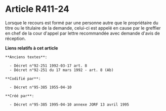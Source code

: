 # Article R411-24

Lorsque le recours est formé par une personne autre que le propriétaire du titre ou le titulaire de la demande, celui-ci est
appelé en cause par le greffier en chef de la cour d'appel par lettre recommandée avec demande d'avis de réception.

**Liens relatifs à cet article**

	**Anciens textes**:

	  - Décret n°92-251 1992-03-17 art. 8
	  - Décret n°92-251 du 17 mars 1992 - art. 8 (Ab)

	**Codifié par**:

	  - Décret n°95-385 1955-04-10

	**Créé par**:

	  - Décret n°95-385 1995-04-10 annexe JORF 13 avril 1995
